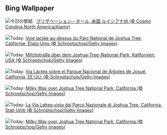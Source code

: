 ## Bing Wallpaper
![](https://www.bing.com/th?id=OHR.ExteriorPreservationHall_JA-JP1094294616_UHD.jpg&w=1000)今日の壁紙: &nbsp;[プリザベーション・ホール, 米国 ルイジアナ州 (© Cosmo Condina North America/Alamy)](https://www.bing.com/th?id=OHR.ExteriorPreservationHall_JA-JP1094294616_UHD.jpg)
<br><br/>
![](https://www.bing.com/th?id=OHR.JTNPMilkyWay_FR-FR2094769565_UHD.jpg&w=1000)Today: [Voie lactée au-dessus du Parc National de Joshua Tree, Californie, États-Unis (© Schroptschop/Getty Images)](https://www.bing.com/th?id=OHR.JTNPMilkyWay_FR-FR2094769565_UHD.jpg)
<br><br/>
![](https://www.bing.com/th?id=OHR.JTNPMilkyWay_DE-DE7405272282_UHD.jpg&w=1000)Today: [Milchstraße über dem Joshua-Tree-National-Park, Kalifornien, USA (© Schroptschop/Getty Images)](https://www.bing.com/th?id=OHR.JTNPMilkyWay_DE-DE7405272282_UHD.jpg)
<br><br/>
![](https://www.bing.com/th?id=OHR.JTNPMilkyWay_ES-ES8173705095_UHD.jpg&w=1000)Today: [Vía Láctea sobre el Parque Nacional de Árboles de Josué, California, EE.UU. (© Schroptschop/Getty Images)](https://www.bing.com/th?id=OHR.JTNPMilkyWay_ES-ES8173705095_UHD.jpg)
<br><br/>
![](https://www.bing.com/th?id=OHR.JTNPMilkyWay_EN-GB5660603519_UHD.jpg&w=1000)Today: [Milky Way over Joshua Tree National Park, California (© Schroptschop/Getty Images)](https://www.bing.com/th?id=OHR.JTNPMilkyWay_EN-GB5660603519_UHD.jpg)
<br><br/>
![](https://www.bing.com/th?id=OHR.JTNPMilkyWay_IT-IT0241234588_UHD.jpg&w=1000)Today: [La Via Lattea vista dal Parco Nazionale di Joshua Tree, California, Stati Uniti (© Schroptschop/Getty Images)](https://www.bing.com/th?id=OHR.JTNPMilkyWay_IT-IT0241234588_UHD.jpg)
<br><br/>
![](https://www.bing.com/th?id=OHR.JTNPMilkyWay_PT-BR5635937343_UHD.jpg&w=1000)Today: [Milky Way over Joshua Tree National Park, California (© Schroptschop/Getty Images)](https://www.bing.com/th?id=OHR.JTNPMilkyWay_PT-BR5635937343_UHD.jpg)
<br><br/>
